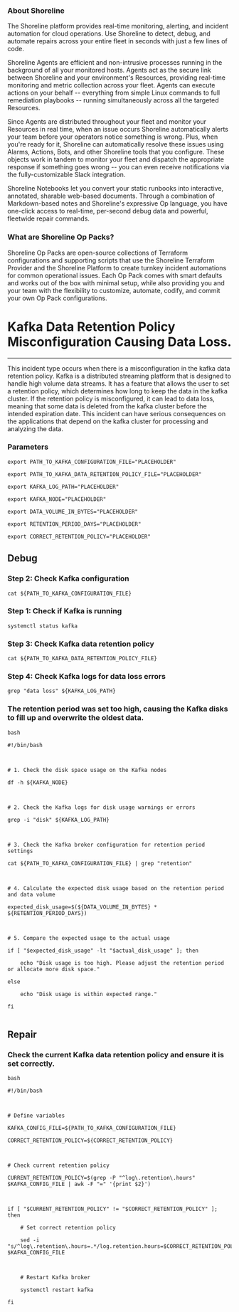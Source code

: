 
### About Shoreline
The Shoreline platform provides real-time monitoring, alerting, and incident automation for cloud operations. Use Shoreline to detect, debug, and automate repairs across your entire fleet in seconds with just a few lines of code.

Shoreline Agents are efficient and non-intrusive processes running in the background of all your monitored hosts. Agents act as the secure link between Shoreline and your environment's Resources, providing real-time monitoring and metric collection across your fleet. Agents can execute actions on your behalf -- everything from simple Linux commands to full remediation playbooks -- running simultaneously across all the targeted Resources.

Since Agents are distributed throughout your fleet and monitor your Resources in real time, when an issue occurs Shoreline automatically alerts your team before your operators notice something is wrong. Plus, when you're ready for it, Shoreline can automatically resolve these issues using Alarms, Actions, Bots, and other Shoreline tools that you configure. These objects work in tandem to monitor your fleet and dispatch the appropriate response if something goes wrong -- you can even receive notifications via the fully-customizable Slack integration.

Shoreline Notebooks let you convert your static runbooks into interactive, annotated, sharable web-based documents. Through a combination of Markdown-based notes and Shoreline's expressive Op language, you have one-click access to real-time, per-second debug data and powerful, fleetwide repair commands.

### What are Shoreline Op Packs?
Shoreline Op Packs are open-source collections of Terraform configurations and supporting scripts that use the Shoreline Terraform Provider and the Shoreline Platform to create turnkey incident automations for common operational issues. Each Op Pack comes with smart defaults and works out of the box with minimal setup, while also providing you and your team with the flexibility to customize, automate, codify, and commit your own Op Pack configurations.

# Kafka Data Retention Policy Misconfiguration Causing Data Loss.
---

This incident type occurs when there is a misconfiguration in the kafka data retention policy. Kafka is a distributed streaming platform that is designed to handle high volume data streams. It has a feature that allows the user to set a retention policy, which determines how long to keep the data in the kafka cluster. If the retention policy is misconfigured, it can lead to data loss, meaning that some data is deleted from the kafka cluster before the intended expiration date. This incident can have serious consequences on the applications that depend on the kafka cluster for processing and analyzing the data.

### Parameters
```shell
export PATH_TO_KAFKA_CONFIGURATION_FILE="PLACEHOLDER"

export PATH_TO_KAFKA_DATA_RETENTION_POLICY_FILE="PLACEHOLDER"

export KAFKA_LOG_PATH="PLACEHOLDER"

export KAFKA_NODE="PLACEHOLDER"

export DATA_VOLUME_IN_BYTES="PLACEHOLDER"

export RETENTION_PERIOD_DAYS="PLACEHOLDER"

export CORRECT_RETENTION_POLICY="PLACEHOLDER"
```

## Debug

### Step 2: Check Kafka configuration
```shell
cat ${PATH_TO_KAFKA_CONFIGURATION_FILE}
```

### Step 1: Check if Kafka is running
```shell
systemctl status kafka
```

### Step 3: Check Kafka data retention policy
```shell
cat ${PATH_TO_KAFKA_DATA_RETENTION_POLICY_FILE}
```

### Step 4: Check Kafka logs for data loss errors
```shell
grep "data loss" ${KAFKA_LOG_PATH}
```

### The retention period was set too high, causing the Kafka disks to fill up and overwrite the oldest data.
```shell
bash

#!/bin/bash



# 1. Check the disk space usage on the Kafka nodes

df -h ${KAFKA_NODE}



# 2. Check the Kafka logs for disk usage warnings or errors

grep -i "disk" ${KAFKA_LOG_PATH}



# 3. Check the Kafka broker configuration for retention period settings

cat ${PATH_TO_KAFKA_CONFIGURATION_FILE} | grep "retention"



# 4. Calculate the expected disk usage based on the retention period and data volume

expected_disk_usage=$(${DATA_VOLUME_IN_BYTES} * ${RETENTION_PERIOD_DAYS})



# 5. Compare the expected usage to the actual usage

if [ "$expected_disk_usage" -lt "$actual_disk_usage" ]; then

    echo "Disk usage is too high. Please adjust the retention period or allocate more disk space."

else

    echo "Disk usage is within expected range."

fi


```

## Repair

### Check the current Kafka data retention policy and ensure it is set correctly.
```shell
bash

#!/bin/bash



# Define variables

KAFKA_CONFIG_FILE=${PATH_TO_KAFKA_CONFIGURATION_FILE}

CORRECT_RETENTION_POLICY=${CORRECT_RETENTION_POLICY}



# Check current retention policy

CURRENT_RETENTION_POLICY=$(grep -P "^log\.retention\.hours" $KAFKA_CONFIG_FILE | awk -F "=" '{print $2}')



if [ "$CURRENT_RETENTION_POLICY" != "$CORRECT_RETENTION_POLICY" ]; then

    # Set correct retention policy

    sed -i "s/^log\.retention\.hours=.*/log.retention.hours=$CORRECT_RETENTION_POLICY/" $KAFKA_CONFIG_FILE



    # Restart Kafka broker

    systemctl restart kafka

fi


```